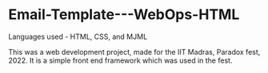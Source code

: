 # Email-Template---WebOps-HTML

Languages used - HTML, CSS, and MJML

This was a web development project, made for the IIT Madras, Paradox fest, 2022. It is a simple front end framework which was used in the fest.
